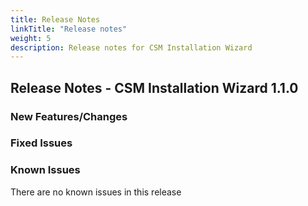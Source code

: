 ```yaml
---
title: Release Notes
linkTitle: "Release notes"
weight: 5
description: Release notes for CSM Installation Wizard
---
```


## Release Notes - CSM Installation Wizard 1.1.0





### New Features/Changes


### Fixed Issues


### Known Issues

There are no known issues in this release



